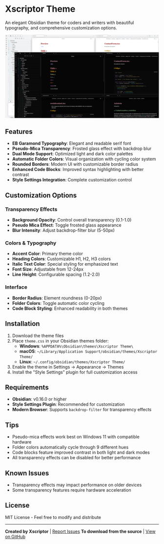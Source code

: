 # Xscriptor Theme

An elegant Obsidian theme for coders and writers with beautiful typography, and comprehensive customization options.

![Preview](preview.png)

## Features

- **EB Garamond Typography**: Elegant and readable serif font
- **Pseudo-Mica Transparency**: Frosted glass effect with backdrop blur
- **Dual Mode Support**: Optimized light and dark color palettes
- **Automatic Folder Colors**: Visual organization with cycling color system
- **Rounded Borders**: Modern UI with customizable border radius
- **Enhanced Code Blocks**: Improved syntax highlighting with better contrast
- **Style Settings Integration**: Complete customization control

## Customization Options

### Transparency Effects
- **Background Opacity**: Control overall transparency (0.1-1.0)
- **Pseudo Mica Effect**: Toggle frosted glass appearance
- **Blur Intensity**: Adjust backdrop-filter blur (5-50px)

### Colors & Typography
- **Accent Color**: Primary theme color
- **Heading Colors**: Customizable H1, H2, H3 colors
- **Italic Text Color**: Special styling for emphasized text
- **Font Size**: Adjustable from 12-24px
- **Line Height**: Configurable spacing (1.2-2.0)

### Interface
- **Border Radius**: Element roundness (0-20px)
- **Folder Colors**: Toggle automatic color cycling
- **Code Block Styling**: Enhanced readability in both themes

## Installation

1. Download the theme files
2. Place `theme.css` in your Obsidian themes folder:
   - **Windows**: `%APPDATA%\Obsidian\themes\Xscriptor Theme\`
   - **macOS**: `~/Library/Application Support/obsidian/themes/Xscriptor Theme/`
   - **Linux**: `~/.config/obsidian/themes/Xscriptor Theme/`
3. Enable the theme in Settings → Appearance → Themes
4. Install the "Style Settings" plugin for full customization access

## Requirements

- **Obsidian**: v0.16.0 or higher
- **Style Settings Plugin**: Recommended for customization
- **Modern Browser**: Supports `backdrop-filter` for transparency effects

## Tips

- Pseudo-mica effects work best on Windows 11 with compatible hardware
- Folder colors automatically cycle through 9 different hues
- Code blocks feature improved contrast in both light and dark modes
- All transparency effects can be disabled for better performance

## Known Issues

- Transparency effects may impact performance on older devices
- Some transparency features require hardware acceleration

## License

MIT License - Feel free to modify and distribute

---

**Created by Xscriptor** | [Report Issues](https://github.com/xscriptorcode/X/issues)
**To download from the source** | [View on GitHub](https://github.com/xscriptorcode/X/tree/main/general/obsidian/themes/xscriptor-theme)